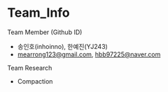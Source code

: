 # Team_Info

Team Member (Github ID)
- 송인호(inhoinno), 한예진(YJ243)
- mearrong123@gmail.com, hbb97225@naver.com

Team Research
- Compaction

